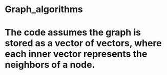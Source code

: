 # Graph_algorithms
# The code assumes the graph is stored as a vector of vectors, where each inner vector represents the neighbors of a node.
